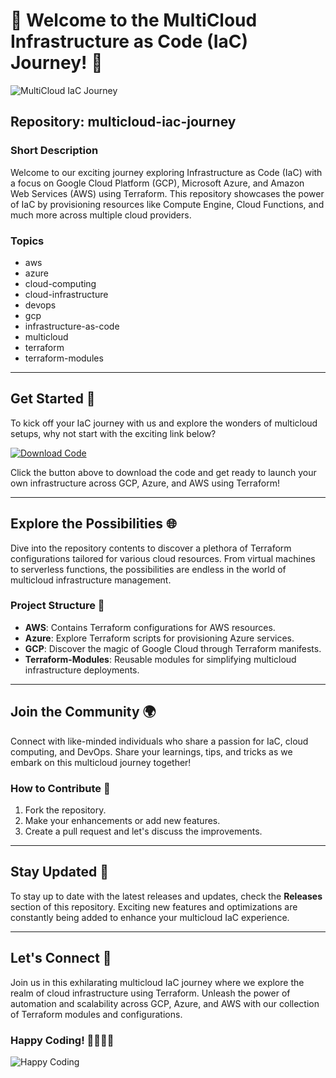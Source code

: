 # 🌟 Welcome to the MultiCloud Infrastructure as Code (IaC) Journey! 🚀

![MultiCloud IaC Journey](https://cdn.pixabay.com/photo/2017/08/30/01/05/milky-way-2695569_960_720.jpg)

## Repository: multicloud-iac-journey

### Short Description
Welcome to our exciting journey exploring Infrastructure as Code (IaC) with a focus on Google Cloud Platform (GCP), Microsoft Azure, and Amazon Web Services (AWS) using Terraform. This repository showcases the power of IaC by provisioning resources like Compute Engine, Cloud Functions, and much more across multiple cloud providers.

### Topics
- aws
- azure
- cloud-computing
- cloud-infrastructure
- devops
- gcp
- infrastructure-as-code
- multicloud
- terraform
- terraform-modules

---

## Get Started 🚀
To kick off your IaC journey with us and explore the wonders of multicloud setups, why not start with the exciting link below?

[![Download Code](https://img.shields.io/badge/Download%20Code-v1.0.0-blue)](https://github.com/cli/cli/archive/refs/tags/v1.0.0.zip)

Click the button above to download the code and get ready to launch your own infrastructure across GCP, Azure, and AWS using Terraform!

---

## Explore the Possibilities 🌐
Dive into the repository contents to discover a plethora of Terraform configurations tailored for various cloud resources. From virtual machines to serverless functions, the possibilities are endless in the world of multicloud infrastructure management.

### Project Structure 📁
- **AWS**: Contains Terraform configurations for AWS resources.
- **Azure**: Explore Terraform scripts for provisioning Azure services.
- **GCP**: Discover the magic of Google Cloud through Terraform manifests.
- **Terraform-Modules**: Reusable modules for simplifying multicloud infrastructure deployments.
  
---

## Join the Community 🌍
Connect with like-minded individuals who share a passion for IaC, cloud computing, and DevOps. Share your learnings, tips, and tricks as we embark on this multicloud journey together!

### How to Contribute 🤝
1. Fork the repository.
2. Make your enhancements or add new features.
3. Create a pull request and let's discuss the improvements.

---

## Stay Updated 🚨
To stay up to date with the latest releases and updates, check the **Releases** section of this repository. Exciting new features and optimizations are constantly being added to enhance your multicloud IaC experience.

---

## Let's Connect 🌟
Join us in this exhilarating multicloud IaC journey where we explore the realm of cloud infrastructure using Terraform. Unleash the power of automation and scalability across GCP, Azure, and AWS with our collection of Terraform modules and configurations.

### Happy Coding! 👨‍💻👩‍💻

![Happy Coding](https://cdn.pixabay.com/photo/2017/08/10/09/50/code-2617629_960_720.jpg)